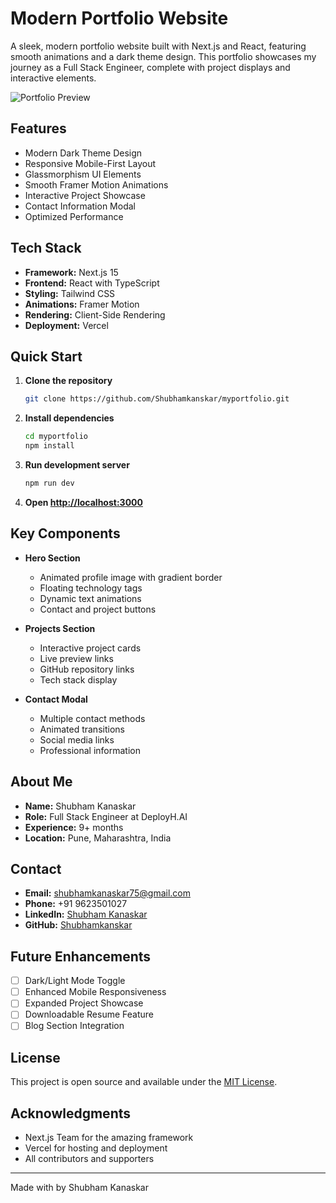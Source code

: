 # Modern Portfolio Website 

A sleek, modern portfolio website built with Next.js and React, featuring smooth animations and a dark theme design. This portfolio showcases my journey as a Full Stack Engineer, complete with project displays and interactive elements.

![Portfolio Preview](https://github.com/user-attachments/assets/819eefb2-528c-4022-8ec6-2a417848758b)

## Features

- Modern Dark Theme Design
- Responsive Mobile-First Layout
- Glassmorphism UI Elements
- Smooth Framer Motion Animations
- Interactive Project Showcase
- Contact Information Modal
- Optimized Performance

## Tech Stack

- **Framework:** Next.js 15
- **Frontend:** React with TypeScript
- **Styling:** Tailwind CSS
- **Animations:** Framer Motion
- **Rendering:** Client-Side Rendering
- **Deployment:** Vercel

## Quick Start

1. **Clone the repository**
   ```bash
   git clone https://github.com/Shubhamkanskar/myportfolio.git
   ```

2. **Install dependencies**
   ```bash
   cd myportfolio
   npm install
   ```

3. **Run development server**
   ```bash
   npm run dev
   ```

4. **Open [http://localhost:3000](http://localhost:3000)**

## Key Components

- **Hero Section**
  - Animated profile image with gradient border
  - Floating technology tags
  - Dynamic text animations
  - Contact and project buttons

- **Projects Section**
  - Interactive project cards
  - Live preview links
  - GitHub repository links
  - Tech stack display

- **Contact Modal**
  - Multiple contact methods
  - Animated transitions
  - Social media links
  - Professional information

## About Me

- **Name:** Shubham Kanaskar
- **Role:** Full Stack Engineer at DeployH.AI
- **Experience:** 9+ months
- **Location:** Pune, Maharashtra, India

## Contact

- **Email:** shubhamkanaskar75@gmail.com
- **Phone:** +91 9623501027
- **LinkedIn:** [Shubham Kanaskar](https://www.linkedin.com/in/shubham-kanaskar-237280157/)
- **GitHub:** [Shubhamkanskar](https://github.com/Shubhamkanskar)

## Future Enhancements

- [ ] Dark/Light Mode Toggle
- [ ] Enhanced Mobile Responsiveness
- [ ] Expanded Project Showcase
- [ ] Downloadable Resume Feature
- [ ] Blog Section Integration

## License

This project is open source and available under the [MIT License](LICENSE).

## Acknowledgments

- Next.js Team for the amazing framework
- Vercel for hosting and deployment
- All contributors and supporters

---
Made with by Shubham Kanaskar

